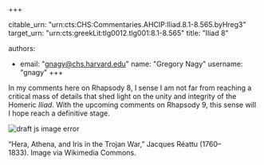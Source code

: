 +++


citable_urn: "urn:cts:CHS:Commentaries.AHCIP:Iliad.8.1-8.565.byHreg3"
target_urn: "urn:cts:greekLit:tlg0012.tlg001:8.1-8.565"
title: "Iliad 8"

authors:
- email: "gnagy@chs.harvard.edu"
  name: "Gregory Nagy"
  username: "gnagy"
+++

<p>In my comments here on Rhapsody 8, I sense I am not far from reaching a critical mass of details that shed light on the unity and integrity of the Homeric <em>Iliad</em>. With the upcoming comments on Rhapsody 9, this sense will I hope reach a definitive stage.</p><p></p><span><img src="https://classical-inquiries.chs.harvard.edu/wp-content/uploads/2016/08/Hera_Athena_and_Iris_in_the_Trojan_War_Attributed_to_Jacques_R%C3%A9attu.jpg" alt="draft js image error"/></span><p>“Hera, Athena, and Iris in the Trojan War,” Jacques Réattu (1760–1833). <a>Image</a> via Wikimedia Commons.</p>